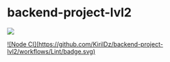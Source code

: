 # backend-project-lvl2
<a href="https://codeclimate.com/github/KirilDz/backend-project-lvl2/maintainability"><img src="https://api.codeclimate.com/v1/badges/96076a8e248fa718f62f/maintainability" /></a>

<a href="https://github.com/KirilDz/backend-project-lvl2/actions?query=workflow%3A%22Lint" target="_blank">
![Node CI](https://github.com/KirilDz/backend-project-lvl2/workflows/Lint/badge.svg)
</a>
